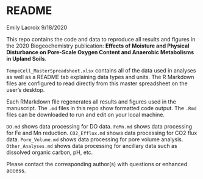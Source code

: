README
================
Emily Lacroix
9/18/2020

This repo contains the code and data to reproduce all results and
figures in the 2020 Biogeochemistry publication: **Effects of Moisture
and Physical Disturbance on Pore-Scale Oxygen Content and Anaerobic
Metabolisms in Upland Soils**.

`TempeCell_MasterSpreadsheet.xlsx` contains all of the data used in
analyses as well as a README tab explaining data types and units. The R
Markdown files are configured to read directly from this master
spreadsheet on the user’s desktop.

Each RMarkdown file regenerates all results and figures used in the
manuscript. The `.md` files in this repo show formatted code output. The
`.Rmd` files can be downloaded to run and edit on your lcoal machine.

`DO.md` shows data processing for DO data. `FeMn.md` shows data
processing for Fe and Mn reduction. `CO2_Efflux.md` shows data
processing for CO2 flux data. `Pore_Volume.md` shows data processing for
pore volume analysis. `Other_Analyses.md` shows data processing for
ancillary data such as dissolved organic carbon, pH, etc.

Please contact the corresponding author(s) with questions or enhanced
access.

